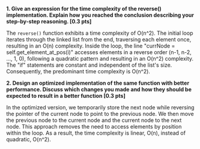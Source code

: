 **1. Give an expression for the time complexity of the reverse()
implementation. Explain how you reached the conclusion
describing your step-by-step reasoning. [0.3 pts]**

The `reverse()` function exhibits a time complexity of O(n^2). The initial loop iterates through the linked list from the end, traversing each element once, resulting in an O(n) complexity. Inside the loop, the line "currNode = self.get_element_at_pos(i)" accesses elements in a reverse order (n-1, n-2, ..., 1, 0), following a quadratic pattern and resulting in an O(n^2) complexity. The "if" statements are constant and independent of the list's size. Consequently, the predominant time complexity is O(n^2).


**2. Design an optimized implementation of the same function with
better performance. Discuss which changes you made and how
they should be expected to result in a better function [0.3 pts]**

In the optimized version, we temporarily store the next node while reversing the pointer of the current node to point to the previous node. We then move the previous node to the current node and the current node to the next node. This approach removes the need to access elements by position within the loop. As a result, the time complexity is linear, O(n), instead of quadratic, O(n^2).